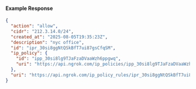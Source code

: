 <!-- Code generated for API Clients. DO NOT EDIT. -->

#### Example Response

```json
{
  "action": "allow",
  "cidr": "212.3.14.0/24",
  "created_at": "2025-08-05T19:35:23Z",
  "description": "nyc office",
  "id": "ipr_30si8ggNtQSkBfT7ui87gsCfqSM",
  "ip_policy": {
    "id": "ipp_30si8lg9TJaFzaDVaaWzh6ppgwq",
    "uri": "https://api.ngrok.com/ip_policies/ipp_30si8lg9TJaFzaDVaaWzh6ppgwq"
  },
  "uri": "https://api.ngrok.com/ip_policy_rules/ipr_30si8ggNtQSkBfT7ui87gsCfqSM"
}
```
